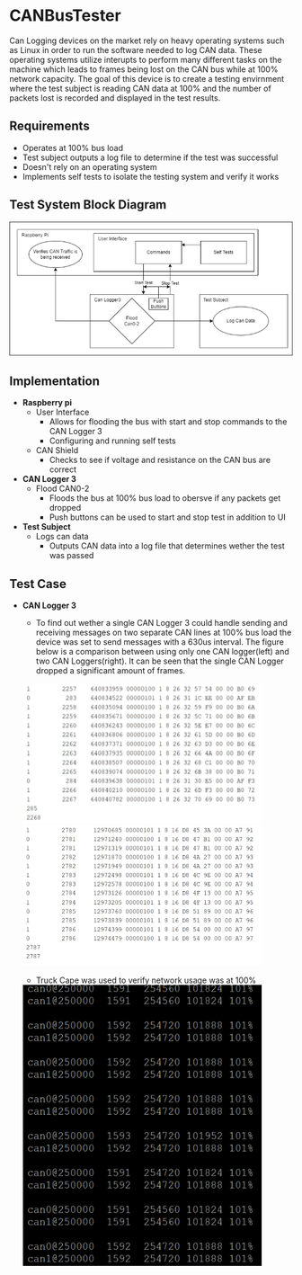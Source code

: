 # CANBusTester
Can Logging devices on the market rely on heavy operating systems such as Linux in order to run the software needed to log CAN data. These operating systems utilize interupts to perform many different tasks on the machine which leads to frames being lost on the CAN bus while at 100% network capacity. The goal of this device is to create a testing envirnment where the test subject is reading CAN data at 100% and the number of packets lost is recorded and displayed in the test results.

## Requirements
- Operates at 100% bus load
- Test subject outputs a log file to determine if the test was successful
- Doesn't rely on an operating system
- Implements self tests to isolate the testing system and verify it works

## Test System Block Diagram
![alt text](CANBusTester.drawio.png)

## Implementation
* **Raspberry pi**
  - User Interface
    * Allows for flooding the bus with start and stop commands to the CAN Logger 3
    * Configuring and running self tests
  - CAN Shield
    * Checks to see if voltage and resistance on the CAN bus are correct
* **CAN Logger 3**
  - Flood CAN0-2
    * Floods the bus at 100% bus load to obersve if any packets get dropped
    * Push buttons can be used to start and stop test in addition to UI
* **Test Subject**
  - Logs can data
    * Outputs CAN data into a log file that determines wether the test was passed

## Test Case
* **CAN Logger 3**
  - To find out wether a single CAN Logger 3 could handle sending and receiving messages on two separate CAN lines at 100% bus load the device was set to send messages with a 630us interval. The figure below is a comparison between using only one CAN logger(left) and two CAN Loggers(right). It can be seen that the single CAN Logger dropped a significant amount of frames.

  <img src="figures/CANLogger3SingleTest.png" height="250" width="425"/> <img src="figures/CANLogger3SeparateTest.png" height="250" width="425"/> 
  
  - Truck Cape was used to verify network usage was at 100%

  <img src="figures/busloadMeasurement.png" height="500" width="425"/>
  

